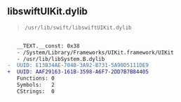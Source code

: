 ## libswiftUIKit.dylib

> `/usr/lib/swift/libswiftUIKit.dylib`

```diff

   __TEXT.__const: 0x38
   - /System/Library/Frameworks/UIKit.framework/UIKit
   - /usr/lib/libSystem.B.dylib
-  UUID: E13B34AE-704B-3A92-B731-5A90D5111DE9
+  UUID: AAF29163-161B-3598-A6F7-2DD7B7B84405
   Functions: 0
   Symbols:   2
   CStrings:  0

```
